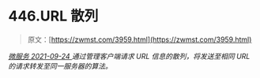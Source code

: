 <!--yml
category: 未分类
date: 0001-01-01 00:00:00
-->

# 446.URL 散列

> 原文：[https://zwmst.com/3959.html](https://zwmst.com/3959.html)

   [ *微服务* ](https://zwmst.com/%e5%be%ae%e6%9c%8d%e5%8a%a1)*[ <time datetime="2021-09-25T01:12:33+08:00"> 2021-09-24 </time> ](https://zwmst.com/3959.html)  通过管理客户端请求 URL 信息的散列，将发送至相同 URL 的请求转发至同一服务器的算法。*